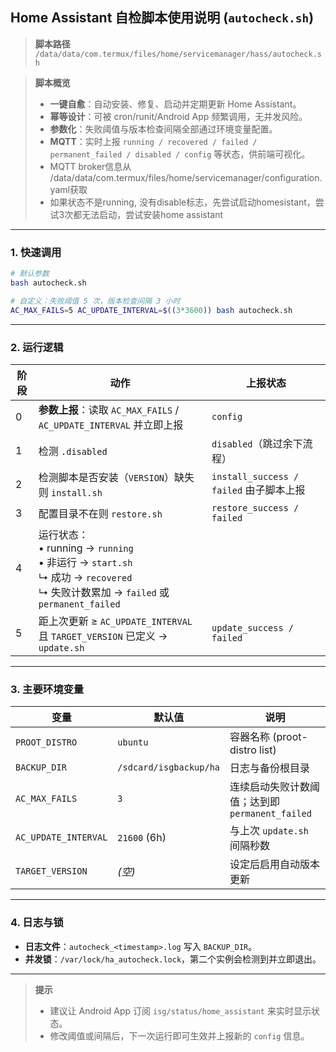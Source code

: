 ## Home Assistant 自检脚本使用说明 (`autocheck.sh`)

> **脚本路径**
> `/data/data/com.termux/files/home/servicemanager/hass/autocheck.sh`

> **脚本概览**
>
> * **一键自愈**：自动安装、修复、启动并定期更新 Home Assistant。
> * **幂等设计**：可被 cron/runit/Android App 频繁调用，无并发风险。
> * **参数化**：失败阈值与版本检查间隔全部通过环境变量配置。
> * **MQTT**：实时上报 `running / recovered / failed / permanent_failed / disabled / config` 等状态，供前端可视化。
> * MQTT broker信息从 /data/data/com.termux/files/home/servicemanager/configuration.yaml获取
> * 如果状态不是running, 没有disable标志，先尝试启动homesistant，尝试3次都无法启动，尝试安装home assistant

---

### 1. 快速调用

```bash
# 默认参数
bash autocheck.sh

# 自定义：失败阈值 5 次，版本检查间隔 3 小时
AC_MAX_FAILS=5 AC_UPDATE_INTERVAL=$((3*3600)) bash autocheck.sh
```

---

### 2. 运行逻辑

| 阶段 | 动作                                                                                                                             | 上报状态                              |
| -- | ------------------------------------------------------------------------------------------------------------------------------ | --------------------------------- |
| 0  | **参数上报**：读取 `AC_MAX_FAILS` / `AC_UPDATE_INTERVAL` 并立即上报                                                                        | `config`                          |
| 1  | 检测 `.disabled`                                                                                                                 | `disabled`（跳过余下流程）                |
| 2  | 检测脚本是否安装（`VERSION`）缺失则 `install.sh`                                                                                            | `install_success / failed` 由子脚本上报 |
| 3  | 配置目录不在则 `restore.sh`                                                                                                           | `restore_success / failed`        |
| 4  | 运行状态：<br>• running → `running`<br>• 非运行 → `start.sh`<br>    ↳ 成功 → `recovered`<br>    ↳ 失败计数累加 → `failed` 或 `permanent_failed` |                                   |
| 5  | 距上次更新 ≥ `AC_UPDATE_INTERVAL` 且 `TARGET_VERSION` 已定义 → `update.sh`                                                              | `update_success / failed`         |

---

### 3. 主要环境变量

| 变量                   | 默认值                    | 说明                                |
| -------------------- | ---------------------- | --------------------------------- |
| `PROOT_DISTRO`       | `ubuntu`               | 容器名称 (proot-distro list)          |
| `BACKUP_DIR`         | `/sdcard/isgbackup/ha` | 日志与备份根目录                          |
| `AC_MAX_FAILS`       | `3`                    | 连续启动失败计数阈值；达到即 `permanent_failed` |
| `AC_UPDATE_INTERVAL` | `21600` (6h)           | 与上次 `update.sh` 间隔秒数              |
| `TARGET_VERSION`     | *(空)*                  | 设定后启用自动版本更新                       |

---

### 4. 日志与锁

* **日志文件**：`autocheck_<timestamp>.log` 写入 `BACKUP_DIR`。
* **并发锁**：`/var/lock/ha_autocheck.lock`，第二个实例会检测到并立即退出。

---



> **提示**
>
> * 建议让 Android App 订阅 `isg/status/home_assistant` 来实时显示状态。
> * 修改阈值或间隔后，下一次运行即可生效并上报新的 `config` 信息。
